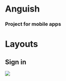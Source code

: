<h1>Anguish</h1>
<h3>Project for mobile apps</h3>
<h1>Layouts</h1>
<h2>Sign in</h2>
<img src="https://disk.yandex.ru/i/T7wgjleG-IFKvg"/>
